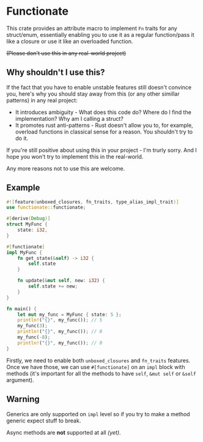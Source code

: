 # Functionate
This crate provides an attribute macro to implement `Fn` traits for any struct/enum,
essentially enabling you to use it as a regular function/pass it like a closure or use it like an overloaded function.

~~(Please don't use this in any real-world project)~~
## Why shouldn't I use this?
If the fact that you have to enable unstable features still doesn't convince you,
here's why you should stay away from this (or any other simillar patterns) in any real project:
- It introduces ambiguity - What does this code do? Where do I find the implementation? Why am I calling a struct?
- It promotes rust anti-patterns - Rust doesn't allow you to, for example, overload functions in classical sense for a reason. You shouldn't try to do it.

If you're still positive about using this in your project - I'm trurly sorry. And I hope you won't try to implement this in the real-world.

Any more reasons not to use this are welcome.

## Example
```rust
#![feature(unboxed_closures, fn_traits, type_alias_impl_trait)]
use functionate::functionate;

#[derive(Debug)]
struct MyFunc {
    state: i32,
}

#[functionate]
impl MyFunc {
    fn get_state(&self) -> i32 {
        self.state
    }

    fn update(&mut self, new: i32) {
        self.state += new;
    }
}

fn main() {
    let mut my_func = MyFunc { state: 5 };
    println!("{}", my_func()); // 5
    my_func(3);
    println!("{}", my_func()); // 8
    my_func(-8);
    println!("{}", my_func()); // 0
}
```
Firstly, we need to enable both `unboxed_closures` and `fn_traits` features.
Once we have those, we can use `#[functionate]` on an `impl` block with methods (it's important for all the methods to have `self`, `&mut self` or `&self` argument).

## Warning
Generics are only supported on `impl` level so if you try to make a method generic expect stuff to break.

Async methods are **not** supported at all *(yet)*.